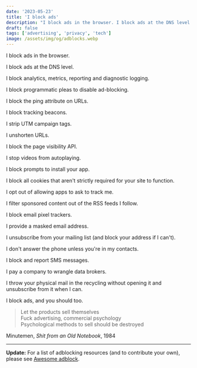 ```yaml
---
date: '2023-05-23'
title: 'I block ads'
description: "I block ads in the browser. I block ads at the DNS level."
draft: false
tags: ['advertising', 'privacy', 'tech']
image: /assets/img/og/adblocks.webp
---
```


I block ads in the browser.

I block ads at the DNS level.<!-- excerpt -->

I block analytics, metrics, reporting and diagnostic logging.

I block programmatic pleas to disable ad-blocking.

I block the ping attribute on URLs.

I block tracking beacons.

I strip UTM campaign tags.

I unshorten URLs.

I block the page visibility API.

I stop videos from autoplaying.

I block prompts to install your app.

I block all cookies that aren't strictly required for your site to function.

I opt out of allowing apps to ask to track me.

I filter sponsored content out of the RSS feeds I follow.

I block email pixel trackers.

I provide a masked email address.

I unsubscribe from your mailing list (and block your address if I can't).

I don't answer the phone unless you're in my contacts.

I block and report SMS messages.

I pay a company to wrangle data brokers.

I throw your physical mail in the recycling without opening it and unsubscribe from it when I can.

I block ads, and you should too.

> Let the products sell themselves<br/>
> Fuck advertising, commercial psychology<br/>
> Psychological methods to sell should be destroyed

Minutemen, *Shit from an Old Notebook*, 1984

---

**Update:** For a list of adblocking resources (and to contribute your own), please see [Awesome adblock](https://github.com/cdransf/awesome-adblock).
